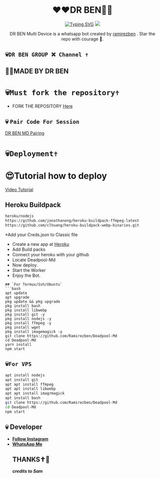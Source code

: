<h1 align="center"> ❤️❤️DR BEN💙💙 <br></h1>
<p align="center">
<a href="https://git.io/typing-svg"><img src="https://readme-typing-svg.demolab.com?font=Fira+Code&weight=602&pause=1000&color=F70000&random=false&width=435&lines=DR+BEN-MD-Md+made+by+DR+BEN+;Follow+me+IG+%40DRBEN._" alt="Typing SVG" /></a>
  
  <img src="https://telegra.ph/file/c0dd51c05d02eb80021e6.jpg" />
</p>

<p align="center">
DR BEN Multi Device is a whatsapp bot created by <a href="https://github.com/Ramirezben" target="_blank">ramirezben</a> . Star the repo with courage 🌟.
</p>



## 💀```DR BEN GROUP ❌ Channel ✝️```
## 🔆🔆MADE BY DR BEN

# 💀```Must fork the repository✝️```

- FORK THE REPOSITORY [Here](https://github.com/Ramirezben/Deadpool-Md/fork)

## 💀 `Pair Code For Session`

[DR BEN MD Pairing](https://replit.com/@confrontermfisa/Deadpool-Pairing?s=app)

# 💀```Deployment✝️```
  # 😍Tutorial how to deploy
[Video Tutorial](https://whatsapp.com/channel/0029Vag3MeuGJP8LZb1Okj39/116)
## Heroku Buildpack
```bash
heroku/nodejs
https://github.com/jonathanong/heroku-buildpack-ffmpeg-latest
https://github.com/clhuang/heroku-buildpack-webp-binaries.git
```
*Add your Creds.json to Classic file
* Create a new app at [Heroku](heroku.com)
* Add Build packs
* Connect your heroku with your github
* Locate Deadpool-Md
* Now deploy.
* Start the Worker
* Enjoy the Bot.

```
## `For Termux/Ssh/Ubuntu`
```bash
apt update
apt upgrade
pkg update && pkg upgrade
pkg install bash
pkg install libwebp
pkg install git -y
pkg install nodejs -y 
pkg install ffmpeg -y 
pkg install wget
pkg install imagemagick -y
git clone https://github.com/Ramirezben/Deadpool-Md
cd Deadpool-Md
yarn install
npm start
```
## 💀`For VPS`
```bash
apt install nodejs 
apt install git 
apt apt install ffmpeg 
apt apt install libwebp 
apt apt install imagrmagick
apt install bash
git clone https://github.com/Ramirezben/Deadpool-Md
cd Deadpool-Md
npm start
```
## 💀 Developer

  - [**Follow Instagram**](https://instagram.com/confronter._)
- [**WhatsApp Me**](https://wa.me/254796283064)
  ## THANKS✝️💛
  ***credits to Sam***
